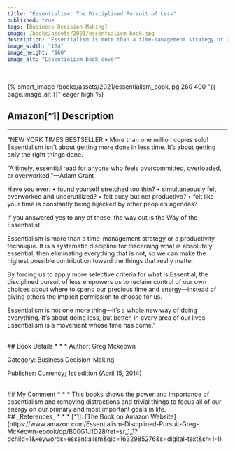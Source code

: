 ```yaml
---
title: "Essentialism: The Disciplined Pursuit of Less"
published: true
tags: [Business Decision-Making]
image: /books/assets/2021/essentialism_book.jpg
description: "Essentialism is more than a time-management strategy or a productivity technique. It is a systematic discipline for discerning what is absolutely essential, then eliminating everything that is not, so we can make the highest possible contribution toward the things that really matter."
image_width: "104"
image_height: "160"
image_alt: "Essentialism book cover"
---
```


<br>
{% smart_image /books/assets/2021/essentialism_book.jpg 260 400 "{{ page.image_alt }}" eager high %}
<br>

## Amazon[^1] Description
* * *
"NEW YORK TIMES BESTSELLER • More than one million copies sold! Essentialism isn’t about getting more done in less time. It’s about getting only the right things done.

“A timely, essential read for anyone who feels overcommitted, overloaded, or overworked.”—Adam Grant

Have you ever:
• found yourself stretched too thin?
• simultaneously felt overworked and underutilized?
• felt busy but not productive?
• felt like your time is constantly being hijacked by other people’s agendas?

If you answered yes to any of these, the way out is the Way of the Essentialist.

Essentialism is more than a time-management strategy or a productivity technique. It is a systematic discipline for discerning what is absolutely essential, then eliminating everything that is not, so we can make the highest possible contribution toward the things that really matter.

By forcing us to apply more selective criteria for what is Essential, the disciplined pursuit of less empowers us to reclaim control of our own choices about where to spend our precious time and energy—instead of giving others the implicit permission to choose for us.

Essentialism is not one more thing—it’s a whole new way of doing everything. It’s about doing less, but better, in every area of our lives. Essentialism is a movement whose time has come."

<br>
## Book Details
* * *
Author: Greg Mckeown

Category: Business Decision-Making

Publisher: Currency; 1st edition (April 15, 2014)

<br>
## My Comment
* * *
This books shows the power and importance of essentialism and removing distractions and trivial things to focus all of our energy on our primary and most important goals in life.

<br>
## _References_
* * *
[^1]: [The Book on Amazon Website](https://www.amazon.com/Essentialism-Disciplined-Pursuit-Greg-McKeown-ebook/dp/B00G1J1D28/ref=sr_1_1?dchild=1&keywords=essentialism&qid=1632985276&s=digital-text&sr=1-1)
